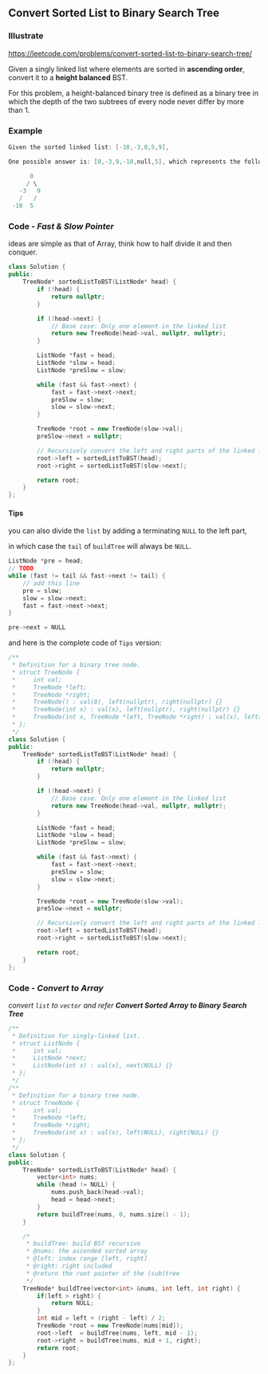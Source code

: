 ## Convert Sorted List to Binary Search Tree
### Illustrate
<https://leetcode.com/problems/convert-sorted-list-to-binary-search-tree/>

Given a singly linked list where elements are sorted in **ascending order**, convert it to a **height balanced** BST.

For this problem, a height-balanced binary tree is defined as a binary tree in which the depth of the two subtrees of every node never differ by more than 1.

### Example
```c
Given the sorted linked list: [-10,-3,0,5,9],

One possible answer is: [0,-3,9,-10,null,5], which represents the following height balanced BST:

      0
     / \
   -3   9
   /   /
 -10  5
```

### Code - _Fast & Slow Pointer_
ideas are simple as that of Array, think how to half divide it and then conquer.

```c++
class Solution {
public:
    TreeNode* sortedListToBST(ListNode* head) {
        if (!head) {
            return nullptr;
        }

        if (!head->next) {
            // Base case: Only one element in the linked list
            return new TreeNode(head->val, nullptr, nullptr);
        }

        ListNode *fast = head;
        ListNode *slow = head;
        ListNode *preSlow = slow;

        while (fast && fast->next) {
            fast = fast->next->next;
            preSlow = slow;
            slow = slow->next;
        }

        TreeNode *root = new TreeNode(slow->val);
        preSlow->next = nullptr;

        // Recursively convert the left and right parts of the linked list to BST
        root->left = sortedListToBST(head);
        root->right = sortedListToBST(slow->next);

        return root;
    }
};
```

#### Tips
you can also divide the `list` by adding a terminating `NULL` to the left part,

in which case the `tail` of `buildTree` will always be `NULL`.

```c++
ListNode *pre = head;
// TODO
while (fast != tail && fast->next != tail) {
    // add this line
    pre = slow;
    slow = slow->next;
    fast = fast->next->next;
}

pre->next = NULL
```

and here is the complete code of `Tips` version:

```c++
/**
 * Definition for a binary tree node.
 * struct TreeNode {
 *     int val;
 *     TreeNode *left;
 *     TreeNode *right;
 *     TreeNode() : val(0), left(nullptr), right(nullptr) {}
 *     TreeNode(int x) : val(x), left(nullptr), right(nullptr) {}
 *     TreeNode(int x, TreeNode *left, TreeNode *right) : val(x), left(left), right(right) {}
 * };
 */
class Solution {
public:
    TreeNode* sortedListToBST(ListNode* head) {
        if (!head) {
            return nullptr;
        }

        if (!head->next) {
            // Base case: Only one element in the linked list
            return new TreeNode(head->val, nullptr, nullptr);
        }

        ListNode *fast = head;
        ListNode *slow = head;
        ListNode *preSlow = slow;

        while (fast && fast->next) {
            fast = fast->next->next;
            preSlow = slow;
            slow = slow->next;
        }

        TreeNode *root = new TreeNode(slow->val);
        preSlow->next = nullptr;

        // Recursively convert the left and right parts of the linked list to BST
        root->left = sortedListToBST(head);
        root->right = sortedListToBST(slow->next);

        return root;
    }
};
```

### Code - _Convert to Array_

_convert `list` to `vector` and refer **Convert Sorted Array to Binary Search Tree**_

```c++
/**
 * Definition for singly-linked list.
 * struct ListNode {
 *     int val;
 *     ListNode *next;
 *     ListNode(int x) : val(x), next(NULL) {}
 * };
 */
/**
 * Definition for a binary tree node.
 * struct TreeNode {
 *     int val;
 *     TreeNode *left;
 *     TreeNode *right;
 *     TreeNode(int x) : val(x), left(NULL), right(NULL) {}
 * };
 */
class Solution {
public:
    TreeNode* sortedListToBST(ListNode* head) {
        vector<int> nums;
        while (head != NULL) {
            nums.push_back(head->val);
            head = head->next;
        }
        return buildTree(nums, 0, nums.size() - 1);
    }

    /*
     * buildTree: build BST recursive
     * @nums: the ascended sorted array
     * @left: index range [left, right]
     * @right: right included
     * @return the root pointer of the (sub)tree
     */
    TreeNode* buildTree(vector<int> &nums, int left, int right) {
        if(left > right) {
            return NULL;
        }
        int mid = left + (right - left) / 2;
        TreeNode *root = new TreeNode(nums[mid]);
        root->left  = buildTree(nums, left, mid - 1);
        root->right = buildTree(nums, mid + 1, right);
        return root;
    }
};
```
